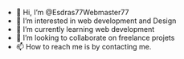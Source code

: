 - 👋 Hi, I’m @Esdras77Webmaster77
- 👀 I’m interested in web development and Design
- 🌱 I’m currently learning web development
- 💞️ I’m looking to collaborate on freelance projets
- 📫 How to reach me is by contacting me. 

<!---
Esdras77Webmaster77/Esdras77Webmaster77 is a ✨ special ✨ repository because its `README.md` (this file) appears on your GitHub profile.
You can click the Preview link to take a look at your changes.
--->
